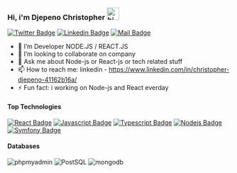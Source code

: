 ### Hi, i'm Djepeno Christopher <img src="https://user-images.githubusercontent.com/1303154/88677602-1635ba80-d120-11ea-84d8-d263ba5fc3c0.gif" width="28px" alt="hi">

[![Twitter Badge](https://img.shields.io/badge/-@DjepenoC-1ca0f2?style=flat&labelColor=1ca0f1&logo=twitter&logoColor=white&link=https://twitter.com/DjepenoC)](https://twitter.com/DjepenoC) [![Linkedin Badge](https://img.shields.io/badge/-Christopher-0e76a8?style=flat&labelColor=0e76a8&logo=linkedin&logoColor=white)](https://www.linkedin.com/in/christopher-djepeno-41162b16a//) [![Mail Badge](https://img.shields.io/badge/-@Cdjepeno-e84393?style=flat&labelColor=e84393&logo=instagram&logoColor=white)](https://instagram.com/cdjepeno) 

- 🌱 I’m Developer NODE.JS / REACT.JS
- 👯 I’m looking to collaborate on company
- 💬 Ask me about Node-js or React-js or tech related stuff 
- 📫 How to reach me: linkedin - https://www.linkedin.com/in/christopher-djepeno-41162b16a/
- ⚡ Fun fact: i working on Node-js and React everday


#### Top Technologies

<!-- TODO: Make technologies links takes you to repositories -->

[![React Badge](https://img.shields.io/badge/-React-61DBFB?style=for-the-badge&labelColor=black&logo=react&logoColor=61DBFB)](#) [![Javascript Badge](https://img.shields.io/badge/-Javascript-F0DB4F?style=for-the-badge&labelColor=black&logo=javascript&logoColor=F0DB4F)](#) [![Typescript Badge](https://img.shields.io/badge/-Typescript-007acc?style=for-the-badge&labelColor=black&logo=typescript&logoColor=007acc)](#) [![Nodejs Badge](https://img.shields.io/badge/-Nodejs-3C873A?style=for-the-badge&labelColor=black&logo=node.js&logoColor=3C873A)](#) [![Symfony Badge](https://img.shields.io/badge/-Symfony-black?style=for-the-badge&labelColor=black&logo=symfony&logoColor=white)](#)


#### Databases
![phpmyadmin](https://user-images.githubusercontent.com/43074465/111558470-18bc5180-878f-11eb-8bbf-19a79702ca22.png)
![PostSQL](https://user-images.githubusercontent.com/43074465/111558618-68028200-878f-11eb-807f-512178f68e9e.png)
![mongodb](https://user-images.githubusercontent.com/43074465/111559084-2c1bec80-8790-11eb-940a-53b9213c7373.jpg)




